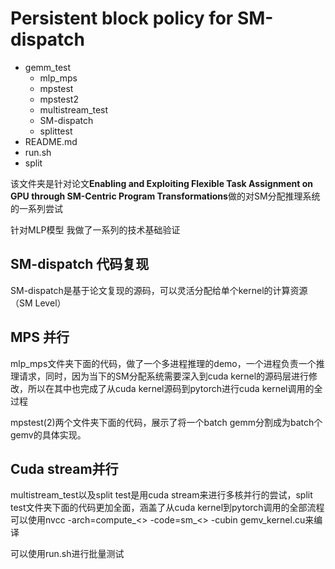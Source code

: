 
# Persistent block policy for SM-dispatch
- gemm_test
  - mlp_mps
  - mpstest
  - mpstest2
  - multistream_test
  - SM-dispatch
  - splittest
- README.md
- run.sh
- split

该文件夹是针对论文**Enabling and Exploiting Flexible Task Assignment on GPU through SM-Centric Program Transformations**做的对SM分配推理系统的一系列尝试


针对MLP模型 我做了一系列的技术基础验证
## SM-dispatch 代码复现
SM-dispatch是基于论文复现的源码，可以灵活分配给单个kernel的计算资源（SM Level）


## MPS 并行
mlp_mps文件夹下面的代码，做了一个多进程推理的demo，一个进程负责一个推理请求，同时，因为当下的SM分配系统需要深入到cuda kernel的源码层进行修改，所以在其中也完成了从cuda kernel源码到pytorch进行cuda kernel调用的全过程

mpstest(2)两个文件夹下面的代码，展示了将一个batch gemm分割成为batch个gemv的具体实现。

## Cuda stream并行
multistream_test以及split test是用cuda stream来进行多核并行的尝试，split test文件夹下面的代码更加全面，涵盖了从cuda kernel到pytorch调用的全部流程
可以使用nvcc -arch=compute_<> -code=sm_<> -cubin gemv_kernel.cu来编译

可以使用run.sh进行批量测试


